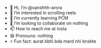 - 👋 Hi, I’m @vanshhh-arora
- 👀 I’m interested in scrolling reels 
- 🌱 I’m currently learning PCM
- 💞️ I’m looking to collaborate on nothing
- 📫 How to reach me at insta 
- 😄 Pronouns: nothing 
- ⚡ Fun fact: aurat kbhi bda mard nhi bnskte 
<!---
vanshhh-arora/vanshhh-arora is a ✨ special ✨ repository because its `README.md` (this file) appears on your GitHub profile.
You can click the Preview link to take a look at your changes.
--->

